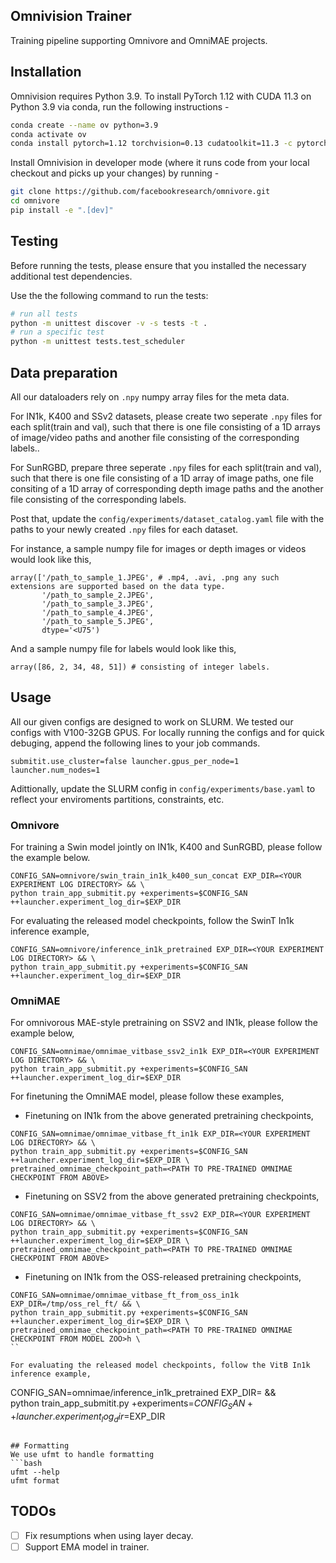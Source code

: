 ## Omnivision Trainer

Training pipeline supporting Omnivore and OmniMAE projects.

## Installation
Omnivision requires Python 3.9. To install PyTorch 1.12 with CUDA 11.3 on Python 3.9 via conda, run the following instructions -

```bash
conda create --name ov python=3.9
conda activate ov
conda install pytorch=1.12 torchvision=0.13 cudatoolkit=11.3 -c pytorch
```

Install Omnivision in developer mode (where it runs code from your local checkout and picks up your changes) by running -
```bash
git clone https://github.com/facebookresearch/omnivore.git
cd omnivore
pip install -e ".[dev]"
```

## Testing
Before running the tests, please ensure that you installed the necessary additional test dependencies.

Use the the following command to run the tests:
```bash
# run all tests
python -m unittest discover -v -s tests -t .
# run a specific test
python -m unittest tests.test_scheduler
```

## Data preparation
All our dataloaders rely on `.npy` numpy array files for the meta data.

For IN1k, K400 and SSv2 datasets, please create two seperate `.npy` files for each split(train and val), such that there is one file consisting of a 1D arrays of image/video paths and another file consisting of the corresponding labels.. 

For SunRGBD, prepare three seperate `.npy` files for each split(train and val), such that there is one file consisting of a 1D array of image paths, one file consiting of a 1D array of corresponding depth image paths and the another file consisting of the corresponding labels.

Post that, update the `config/experiments/dataset_catalog.yaml` file with the paths to your newly created  `.npy` files for each dataset.

For instance, a sample numpy file for images or depth images or videos would look like this,
```
array(['/path_to_sample_1.JPEG', # .mp4, .avi, .png any such extensions are supported based on the data type.
       '/path_to_sample_2.JPEG',
       '/path_to_sample_3.JPEG',
       '/path_to_sample_4.JPEG',
       '/path_to_sample_5.JPEG',
       dtype='<U75')
```

And a sample numpy file for labels would look like this,
```
array([86, 2, 34, 48, 51]) # consisting of integer labels.
```

## Usage
All our given configs are designed to work on SLURM. We tested our configs with V100-32GB GPUS.
For locally running the configs and for quick debuging, append the following lines to your job commands.

```
submitit.use_cluster=false launcher.gpus_per_node=1 launcher.num_nodes=1
```

Adittionally, update the SLURM config in `config/experiments/base.yaml` to reflect your enviroments partitions, constraints, etc.

### Omnivore
For training a Swin model jointly on IN1k, K400 and SunRGBD, please follow the example below.
```
CONFIG_SAN=omnivore/swin_train_in1k_k400_sun_concat EXP_DIR=<YOUR EXPERIMENT LOG DIRECTORY> && \
python train_app_submitit.py +experiments=$CONFIG_SAN ++launcher.experiment_log_dir=$EXP_DIR
```

For evaluating the released model checkpoints, follow the SwinT In1k inference example,
```
CONFIG_SAN=omnivore/inference_in1k_pretrained EXP_DIR=<YOUR EXPERIMENT LOG DIRECTORY> && \
python train_app_submitit.py +experiments=$CONFIG_SAN ++launcher.experiment_log_dir=$EXP_DIR
```

### OmniMAE
For omnivorous MAE-style pretraining on SSV2 and IN1k, please follow the example below,
```
CONFIG_SAN=omnimae/omnimae_vitbase_ssv2_in1k EXP_DIR=<YOUR EXPERIMENT LOG DIRECTORY> && \
python train_app_submitit.py +experiments=$CONFIG_SAN ++launcher.experiment_log_dir=$EXP_DIR
```

For finetuning the OmniMAE model, please follow these examples,
- Finetuning on IN1k from the above generated pretraining checkpoints,
```
CONFIG_SAN=omnimae/omnimae_vitbase_ft_in1k EXP_DIR=<YOUR EXPERIMENT LOG DIRECTORY> && \
python train_app_submitit.py +experiments=$CONFIG_SAN ++launcher.experiment_log_dir=$EXP_DIR \
pretrained_omnimae_checkpoint_path=<PATH TO PRE-TRAINED OMNIMAE CHECKPOINT FROM ABOVE>
```

- Finetuning on SSV2 from the above generated pretraining checkpoints,
```
CONFIG_SAN=omnimae/omnimae_vitbase_ft_ssv2 EXP_DIR=<YOUR EXPERIMENT LOG DIRECTORY> && \
python train_app_submitit.py +experiments=$CONFIG_SAN ++launcher.experiment_log_dir=$EXP_DIR \
pretrained_omnimae_checkpoint_path=<PATH TO PRE-TRAINED OMNIMAE CHECKPOINT FROM ABOVE>
```

- Finetuning on IN1k from the OSS-released pretraining checkpoints,
```
CONFIG_SAN=omnimae/omnimae_vitbase_ft_from_oss_in1k EXP_DIR=/tmp/oss_rel_ft/ && \
python train_app_submitit.py +experiments=$CONFIG_SAN ++launcher.experiment_log_dir=$EXP_DIR \
pretrained_omnimae_checkpoint_path=<PATH TO PRE-TRAINED OMNIMAE CHECKPOINT FROM MODEL ZOO>h \
``

For evaluating the released model checkpoints, follow the VitB In1k inference example,
```
CONFIG_SAN=omnimae/inference_in1k_pretrained EXP_DIR=<YOUR EXPERIMENT LOG DIRECTORY> && \
python train_app_submitit.py +experiments=$CONFIG_SAN ++launcher.experiment_log_dir=$EXP_DIR
```

## Formatting
We use ufmt to handle formatting
```bash
ufmt --help
ufmt format
```

## TODOs

- [ ] Fix resumptions when using layer decay.
- [ ] Support EMA model in trainer.
